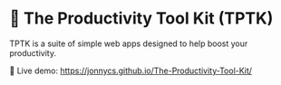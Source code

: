 # 🧰 The Productivity Tool Kit (TPTK)

TPTK is a suite of simple web apps designed to help boost your productivity.

🔗 Live demo: https://jonnycs.github.io/The-Productivity-Tool-Kit/